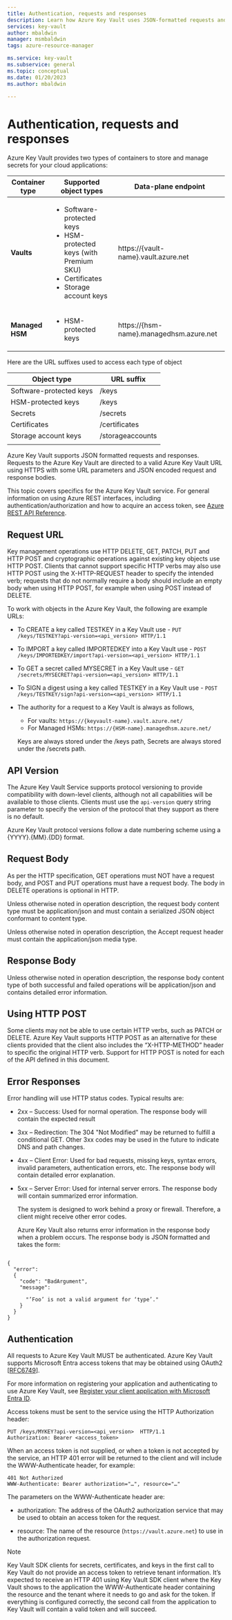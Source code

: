 ```yaml
---
title: Authentication, requests and responses
description: Learn how Azure Key Vault uses JSON-formatted requests and responses and about required authentication for using a key vault.
services: key-vault
author: mbaldwin
manager: msmbaldwin
tags: azure-resource-manager

ms.service: key-vault
ms.subservice: general
ms.topic: conceptual
ms.date: 01/20/2023
ms.author: mbaldwin

---
```


# Authentication, requests and responses

Azure Key Vault provides two types of containers to store and manage secrets for your cloud applications:

|Container type|Supported object types|Data-plane endpoint|
|--|--|--|
| **Vaults**|<ul><li>Software-protected keys</li><li>HSM-protected keys (with Premium SKU)</li><li>Certificates</li><li>Storage account keys</li></ul> | https://{vault-name}.vault.azure.net
|**Managed HSM** |<ul><li>HSM-protected keys</li></ul> | https://{hsm-name}.managedhsm.azure.net

Here are the URL suffixes used to access each type of object

|Object type|URL suffix|
|--|--|
|Software-protected keys| /keys |
|HSM-protected keys| /keys |
|Secrets|/secrets|
|Certificates| /certificates|
|Storage account keys|/storageaccounts
||

Azure Key Vault supports JSON formatted requests and responses. Requests to the Azure Key Vault are directed to a valid Azure Key Vault URL using HTTPS with some URL parameters and JSON encoded request and response bodies.

This topic covers specifics for the Azure Key Vault service. For general information on using Azure REST interfaces, including authentication/authorization and how to acquire an access token, see [Azure REST API Reference](/rest/api/azure).

## Request URL  
 Key management operations use HTTP DELETE, GET, PATCH, PUT and HTTP POST and cryptographic operations against existing key objects use HTTP POST. Clients that cannot support specific HTTP verbs may also use HTTP POST using the X-HTTP-REQUEST header to specify the intended verb; requests that do not normally require a body should include an empty body when using HTTP POST, for example when using POST instead of DELETE.  

 To work with objects in the Azure Key Vault, the following are example URLs:  

- To CREATE a key called TESTKEY in a Key Vault use - `PUT /keys/TESTKEY?api-version=<api_version> HTTP/1.1`  

- To IMPORT a key called IMPORTEDKEY into a Key Vault use - `POST /keys/IMPORTEDKEY/import?api-version=<api_version> HTTP/1.1`  

- To GET a secret called MYSECRET in a Key Vault use - `GET /secrets/MYSECRET?api-version=<api_version> HTTP/1.1`  

- To SIGN a digest using a key called TESTKEY in a Key Vault use - `POST /keys/TESTKEY/sign?api-version=<api_version> HTTP/1.1`  

- The authority for a request to a Key Vault is always as follows,
  - For vaults: `https://{keyvault-name}.vault.azure.net/`
  - For Managed HSMs: `https://{HSM-name}.managedhsm.azure.net/`

  Keys are always stored under the /keys path, Secrets are always stored under the /secrets path.  

## API Version  
 The Azure Key Vault Service supports protocol versioning to provide compatibility with down-level clients, although not all capabilities will be available to those clients. Clients must use the `api-version` query string parameter to specify the version of the protocol that they support as there is no default.  

 Azure Key Vault protocol versions follow a date numbering scheme using a {YYYY}.{MM}.{DD} format.  

## Request Body  
 As per the HTTP specification, GET operations must NOT have a request body, and POST and PUT operations must have a request body. The body in DELETE operations is optional in HTTP.  

 Unless otherwise noted in operation description, the request body content type must be application/json and must contain a serialized JSON object conformant to content type.  

 Unless otherwise noted in operation description, the Accept request header must contain the application/json media type.  

## Response Body  
 Unless otherwise noted in operation description, the response body content type of both successful and failed operations will be application/json and contains detailed error information.  

## Using HTTP POST  
 Some clients may not be able to use certain HTTP verbs, such as PATCH or DELETE. Azure Key Vault supports HTTP POST as an alternative for these clients provided that the client also includes the “X-HTTP-METHOD” header to specific the original HTTP verb. Support for HTTP POST is noted for each of the API defined in this document.  

## Error Responses  
 Error handling will use HTTP status codes. Typical results are:  

- 2xx – Success: Used for normal operation. The response body will contain the expected result  

- 3xx – Redirection: The 304 "Not Modified" may be returned to fulfill a conditional GET. Other 3xx codes may be used in the future to indicate DNS and path changes.  

- 4xx – Client Error: Used for bad requests, missing keys, syntax errors, invalid parameters, authentication errors, etc. The response body will contain detailed error explanation.  

- 5xx – Server Error: Used for internal server errors. The response body will contain summarized error information.  

  The system is designed to work behind a proxy or firewall. Therefore, a client might receive other error codes.  

  Azure Key Vault also returns error information in the response body when a problem occurs. The response body is JSON formatted and takes the form:  

```  

{  
  "error":  
  {  
    "code": "BadArgument",  
    "message":  

      "’Foo’ is not a valid argument for ‘type’."  
    }  
  }  
}  

```  

## Authentication  
 All requests to Azure Key Vault MUST be authenticated. Azure Key Vault supports Microsoft Entra access tokens that may be obtained using OAuth2 [[RFC6749](https://tools.ietf.org/html/rfc6749)]. 
 
 For more information on registering your application and authenticating to use Azure Key Vault, see [Register your client application with Microsoft Entra ID](/rest/api/azure/index#register-your-client-application-with-azure-ad).
 
 Access tokens must be sent to the service using the HTTP Authorization header:  

```  
PUT /keys/MYKEY?api-version=<api_version>  HTTP/1.1  
Authorization: Bearer <access_token>  

```  

 When an access token is not supplied, or when a token is not accepted by the service, an HTTP 401 error will be returned to the client and will include the WWW-Authenticate header, for example:  

```  
401 Not Authorized  
WWW-Authenticate: Bearer authorization="…", resource="…"  

```  

 The parameters on the WWW-Authenticate header are:  

-   authorization: The address of the OAuth2 authorization service that may be used to obtain an access token for the request.  

-   resource: The name of the resource (`https://vault.azure.net`) to use in the authorization request.

> [!NOTE]
> Key Vault SDK clients for secrets, certificates, and keys in the first call to Key Vault do not provide an access token to retrieve tenant information. It’s expected to receive an HTTP 401 using Key Vault SDK client where the Key Vault shows to the application the WWW-Authenticate header containing the resource and the tenant where it needs to go and ask for the token. If everything is configured correctly, the second call from the application to Key Vault will contain a valid token and will succeed. 
